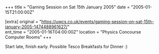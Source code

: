 +++
title = "Gaming Session on Sat 15th January 2005"
date = "2005-01-15T21:00:00Z"

[extra]
original = "https://uwcs.co.uk/events/gaming-session-on-sat-15th-january-2005-1474488961627/"    
ent_time = "2005-01-16T04:00:00Z"
location = "Physics Concourse Computer Rooms"
+++

Start late, finish early.  Possible Tesco Breakfasts for Dinner :)

